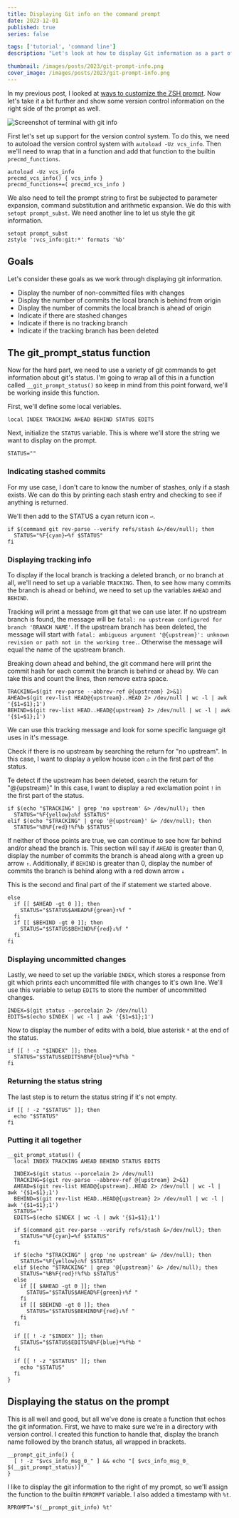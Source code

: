 ```yaml
---
title: Displaying Git info on the command prompt
date: 2023-12-01
published: true
series: false

tags: ['tutorial', 'command line']
description: "Let's look at how to display Git information as a part of the ZSH prompt."

thumbnail: /images/posts/2023/git-prompt-info.png
cover_image: /images/posts/2023/git-prompt-info.png
---
```


In my previous post, I looked at [ways to customize the ZSH prompt](/posts/2023/customizing-zsh-prompt/). Now let's take it a bit further and show some version control information on the right side of the prompt as well.

![Screenshot of terminal with git info](/images/posts/2023/git-prompt-info.png)

First let's set up support for the version control system. To do this, we need to autoload the version control system with `autoload -Uz vcs_info`. Then we'll need to wrap that in a function and add that function to the builtin `precmd_functions`.

```shell
autoload -Uz vcs_info
precmd_vcs_info() { vcs_info }
precmd_functions+=( precmd_vcs_info )
```

We also need to tell the prompt string to first be subjected to parameter expansion, command substitution and arithmetic expansion. We do this with `setopt prompt_subst`. We need another line to let us style the git information.

```shell
setopt prompt_subst
zstyle ':vcs_info:git:*' formats '%b'
```

## Goals

Let's consider these goals as we work through displaying git information.

- Display the number of non-committed files with changes
- Display the number of commits the local branch is behind from origin
- Display the number of commits the local branch is ahead of origin
- Indicate if there are stashed changes
- Indicate if there is no tracking branch
- Indicate if the tracking branch has been deleted

## The git_prompt_status function

Now for the hard part, we need to use a variety of git commands to get information about git's status. I'm going to wrap all of this in a function called `__git_prompt_status()` so keep in mind from this point forward, we'll be working inside this function.

First, we'll define some local veriables.

```shell
local INDEX TRACKING AHEAD BEHIND STATUS EDITS
```

Next, initialize the `STATUS` variable. This is where we'll store the string we want to display on the prompt.

```shell
STATUS=""
```

### Indicating stashed commits

For my use case, I don't care to know the number of stashes, only if a stash exists. We can do this by printing each stash entry and checking to see if anything is returned.

We'll then add to the STATUS a cyan return icon `↩︎`.

```shell
if $(command git rev-parse --verify refs/stash &>/dev/null); then
  STATUS="%F{cyan}↩︎%f $STATUS"
fi
```

### Displaying tracking info

To display if the local branch is tracking a deleted branch, or no branch at all, we'll need to set up a variable `TRACKING`. Then, to see how many commits the branch is ahead or behind, we need to set up the variables `AHEAD` and `BEHIND`.

Tracking will print a message from git that we can use later. If no upstream branch is found, the message will be `fatal: no upstream configured for branch 'BRANCH NAME'`. If the upstream branch has been deleted, the message will start with `fatal: ambiguous argument '@{upstream}': unknown revision or path not in the working tree.`. Otherwise the message will equal the name of the upstream branch.

Breaking down ahead and behind, the git command here will print the commit hash for each commit the branch is behind or ahead by. We can take this and count the lines, then remove extra space.

```shell
TRACKING=$(git rev-parse --abbrev-ref @{upstream} 2>&1)
AHEAD=$(git rev-list HEAD@{upstream}..HEAD 2> /dev/null | wc -l | awk '{$1=$1};1')
BEHIND=$(git rev-list HEAD..HEAD@{upstream} 2> /dev/null | wc -l | awk '{$1=$1};1')
```

We can use this tracking message and look for some specific language git uses in it's message.

Check if there is no upstream by searching the return for "no upstream". In this case, I want to display a yellow house icon `⌂` in the first part of the status.

Te detect if the upstream has been deleted, search the return for "@{upstream}" In this case, I want to display a red exclamation point `!` in the first part of the status.

```shell
if $(echo "$TRACKING" | grep 'no upstream' &> /dev/null); then
  STATUS="%F{yellow}⌂%f $STATUS"
elif $(echo "$TRACKING" | grep '@{upstream}' &> /dev/null); then
  STATUS="%B%F{red}!%f%b $STATUS"
```

If neither of those points are true, we can continue to see how far behind and/or ahead the branch is. This section will say if `AHEAD` is greater than 0, display the number of commits the branch is ahead along with a green up arrow `↑`. Additionally, if `BEHIND` is greater than 0, display the number of commits the branch is behind along with a red down arrow `↓`

This is the second and final part of the if statement we started above.

```shell
else
  if [[ $AHEAD -gt 0 ]]; then
    STATUS="$STATUS$AHEAD%F{green}↑%f "
  fi
  if [[ $BEHIND -gt 0 ]]; then
    STATUS="$STATUS$BEHIND%F{red}↓%f "
  fi
fi
```

### Displaying uncommitted changes

Lastly, we need to set up the variable `INDEX`, which stores a response from git which prints each uncommitted file with changes to it's own line. We'll use this variable to setup `EDITS` to store the number of uncommitted changes.

```shell
INDEX=$(git status --porcelain 2> /dev/null)
EDITS=$(echo $INDEX | wc -l | awk '{$1=$1};1')
```

Now to display the number of edits with a bold, blue asterisk `*` at the end of the status.

```shell
if [[ ! -z "$INDEX" ]]; then
  STATUS="$STATUS$EDITS%B%F{blue}*%f%b "
fi
```

### Returning the status string

The last step is to return the status string if it's not empty.

```shell
if [[ ! -z "$STATUS" ]]; then
  echo "$STATUS"
fi
```

### Putting it all together

```shell
__git_prompt_status() {
  local INDEX TRACKING AHEAD BEHIND STATUS EDITS

  INDEX=$(git status --porcelain 2> /dev/null)
  TRACKING=$(git rev-parse --abbrev-ref @{upstream} 2>&1)
  AHEAD=$(git rev-list HEAD@{upstream}..HEAD 2> /dev/null | wc -l | awk '{$1=$1};1')
  BEHIND=$(git rev-list HEAD..HEAD@{upstream} 2> /dev/null | wc -l | awk '{$1=$1};1')
  STATUS=""
  EDITS=$(echo $INDEX | wc -l | awk '{$1=$1};1')

  if $(command git rev-parse --verify refs/stash &>/dev/null); then
    STATUS="%F{cyan}↩︎%f $STATUS"
  fi

  if $(echo "$TRACKING" | grep 'no upstream' &> /dev/null); then
    STATUS="%F{yellow}⌂%f $STATUS"
  elif $(echo "$TRACKING" | grep '@{upstream}' &> /dev/null); then
    STATUS="%B%F{red}!%f%b $STATUS"
  else
    if [[ $AHEAD -gt 0 ]]; then
      STATUS="$STATUS$AHEAD%F{green}↑%f "
    fi
    if [[ $BEHIND -gt 0 ]]; then
      STATUS="$STATUS$BEHIND%F{red}↓%f "
    fi
  fi

  if [[ ! -z "$INDEX" ]]; then
    STATUS="$STATUS$EDITS%B%F{blue}*%f%b "
  fi

  if [[ ! -z "$STATUS" ]]; then
    echo "$STATUS"
  fi
}
```

## Displaying the status on the prompt

This is all well and good, but all we've done is create a function that echos the git information. First, we have to make sure we're in a directory with version control. I created this function to handle that, display the branch name followed by the branch status, all wrapped in brackets.

```shell
__prompt_git_info() {
  [ ! -z "$vcs_info_msg_0_" ] && echo "[ $vcs_info_msg_0_ $(__git_prompt_status)]"
}
```

I like to display the git information to the right of my prompt, so we'll assign the function to the builtin `RPROMPT` variable. I also added a timestamp with `%t`.

```shell
RPROMPT='$(__prompt_git_info) %t'
```
